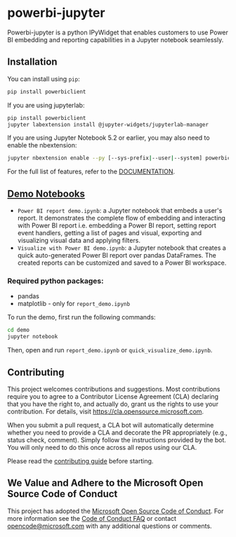 # powerbi-jupyter

Powerbi-jupyter is a python IPyWidget that enables customers to use Power BI embedding and reporting capabilities in a Jupyter notebook seamlessly.

## Installation

You can install using `pip`:

```bash
pip install powerbiclient
```

If you are using jupyterlab:

```bash
pip install powerbiclient
jupyter labextension install @jupyter-widgets/jupyterlab-manager
```

If you are using Jupyter Notebook 5.2 or earlier, you may also need to enable
the nbextension:
```bash
jupyter nbextension enable --py [--sys-prefix|--user|--system] powerbiclient
```
For the full list of features, refer to the [DOCUMENTATION](/DOCUMENTATION.md).

## [Demo Notebooks](/demo/)
- `Power BI report demo.ipynb`: a Jupyter notebook that embeds a user's report.
It demonstrates the complete flow of embedding and interacting with Power BI report i.e. embedding a Power BI report, setting report event handlers, getting a list of pages and visual, exporting and visualizing visual data and applying filters.
- `Visualize with Power BI demo.ipynb`: a Jupyter notebook that creates a quick auto-generated Power BI report over pandas DataFrames. The created reports can be customized and saved to a Power BI workspace.

### Required python packages:
- pandas
- matplotlib - only for `report_demo.ipynb`

To run the demo, first run the following commands:
```bash
cd demo
jupyter notebook
```
Then, open and run `report_demo.ipynb` or `quick_visualize_demo.ipynb`.

## Contributing

This project welcomes contributions and suggestions. Most contributions require you to agree to a Contributor License Agreement (CLA) declaring that you have the right to, and actually do, grant us the rights to use your contribution. For details, visit <https://cla.opensource.microsoft.com>.

When you submit a pull request, a CLA bot will automatically determine whether you need to provide a CLA and decorate the PR appropriately (e.g., status check, comment). Simply follow the instructions provided by the bot. You will only need to do this once across all repos using our CLA.

Please read the [contributing guide](./CONTRIBUTING.md) before starting.

## We Value and Adhere to the Microsoft Open Source Code of Conduct

This project has adopted the [Microsoft Open Source Code of Conduct](https://opensource.microsoft.com/codeofconduct/). For more information see the [Code of Conduct FAQ](https://opensource.microsoft.com/codeofconduct/faq/) or contact [opencode@microsoft.com](mailto:opencode@microsoft.com) with any additional questions or comments.
